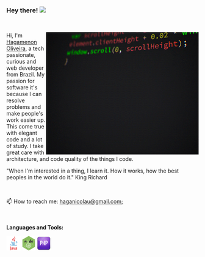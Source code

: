 ### Hey there!  <img src="https://media.giphy.com/media/hvRJCLFzcasrR4ia7z/giphy.gif" width="25px">


<p>&nbsp;</p>

<img align="right" alt="GIF" src="giphy.gif?raw=true" width="400" height="320" />

Hi, I'm [Hagamenon Oliveira](https://www.linkedin.com/in/haganicolau/), a tech passionate, curious and web developer from Brazil. My passion for software it's because I can resolve problems and make people's work easier up. This come true with elegant code and a lot of study. I take great care with architecture, and code quality of the things I code.
<p>"When I'm interested in a thing, I learn it. How it works, how the best peoples in the world do it." King Richard</p>


<p>&nbsp;</p>

📫 How to reach me: [haganicolau@gmail.com](https://mailto:haganicolau@gmail.com);

<p>&nbsp;</p>

**Languages and Tools:**  
<p float="left">
<code><img height="38" src="https://raw.githubusercontent.com/haganicolau/haganicolau/main/.github/images/java.png"></code>
<code><img height="38" src="https://raw.githubusercontent.com/haganicolau/haganicolau/main/.github/images/node.png"></code>
<code><img height="38" src="https://raw.githubusercontent.com/haganicolau/haganicolau/main/.github/images/php.png"></code>
</p>





